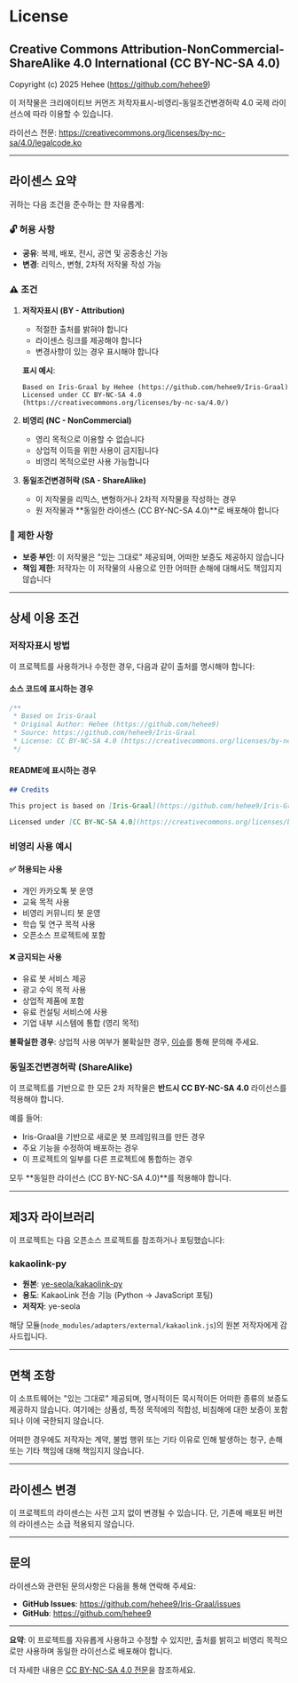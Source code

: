 # License

## Creative Commons Attribution-NonCommercial-ShareAlike 4.0 International (CC BY-NC-SA 4.0)

Copyright (c) 2025 Hehee (https://github.com/hehee9)

이 저작물은 크리에이티브 커먼즈 저작자표시-비영리-동일조건변경허락 4.0 국제 라이선스에 따라 이용할 수 있습니다.

라이선스 전문: https://creativecommons.org/licenses/by-nc-sa/4.0/legalcode.ko

---

## 라이센스 요약

귀하는 다음 조건을 준수하는 한 자유롭게:

### 🔓 허용 사항

- **공유**: 복제, 배포, 전시, 공연 및 공중송신 가능
- **변경**: 리믹스, 변형, 2차적 저작물 작성 가능

### ⚠️ 조건

1. **저작자표시 (BY - Attribution)**
   - 적절한 출처를 밝혀야 합니다
   - 라이센스 링크를 제공해야 합니다
   - 변경사항이 있는 경우 표시해야 합니다

   **표시 예시**:
   ```
   Based on Iris-Graal by Hehee (https://github.com/hehee9/Iris-Graal)
   Licensed under CC BY-NC-SA 4.0 (https://creativecommons.org/licenses/by-nc-sa/4.0/)
   ```

2. **비영리 (NC - NonCommercial)**
   - 영리 목적으로 이용할 수 없습니다
   - 상업적 이득을 위한 사용이 금지됩니다
   - 비영리 목적으로만 사용 가능합니다

3. **동일조건변경허락 (SA - ShareAlike)**
   - 이 저작물을 리믹스, 변형하거나 2차적 저작물을 작성하는 경우
   - 원 저작물과 **동일한 라이센스 (CC BY-NC-SA 4.0)**로 배포해야 합니다

### 🚫 제한 사항

- **보증 부인**: 이 저작물은 "있는 그대로" 제공되며, 어떠한 보증도 제공하지 않습니다
- **책임 제한**: 저작자는 이 저작물의 사용으로 인한 어떠한 손해에 대해서도 책임지지 않습니다

---

## 상세 이용 조건

### 저작자표시 방법

이 프로젝트를 사용하거나 수정한 경우, 다음과 같이 출처를 명시해야 합니다:

#### 소스 코드에 표시하는 경우

```javascript
/**
 * Based on Iris-Graal
 * Original Author: Hehee (https://github.com/hehee9)
 * Source: https://github.com/hehee9/Iris-Graal
 * License: CC BY-NC-SA 4.0 (https://creativecommons.org/licenses/by-nc-sa/4.0/)
 */
```

#### README에 표시하는 경우

```markdown
## Credits

This project is based on [Iris-Graal](https://github.com/hehee9/Iris-Graal) by Hehee.

Licensed under [CC BY-NC-SA 4.0](https://creativecommons.org/licenses/by-nc-sa/4.0/).
```

### 비영리 사용 예시

#### ✅ 허용되는 사용

- 개인 카카오톡 봇 운영
- 교육 목적 사용
- 비영리 커뮤니티 봇 운영
- 학습 및 연구 목적 사용
- 오픈소스 프로젝트에 포함

#### ❌ 금지되는 사용

- 유료 봇 서비스 제공
- 광고 수익 목적 사용
- 상업적 제품에 포함
- 유료 컨설팅 서비스에 사용
- 기업 내부 시스템에 통합 (영리 목적)

**불확실한 경우**: 상업적 사용 여부가 불확실한 경우, [이슈](https://github.com/hehee9/Iris-Graal/issues)를 통해 문의해 주세요.

### 동일조건변경허락 (ShareAlike)

이 프로젝트를 기반으로 한 모든 2차 저작물은 **반드시 CC BY-NC-SA 4.0** 라이선스를 적용해야 합니다.

예를 들어:
- Iris-Graal을 기반으로 새로운 봇 프레임워크를 만든 경우
- 주요 기능을 수정하여 배포하는 경우
- 이 프로젝트의 일부를 다른 프로젝트에 통합하는 경우

모두 **동일한 라이선스 (CC BY-NC-SA 4.0)**를 적용해야 합니다.

---

## 제3자 라이브러리

이 프로젝트는 다음 오픈소스 프로젝트를 참조하거나 포팅했습니다:

### kakaolink-py

- **원본**: [ye-seola/kakaolink-py](https://github.com/ye-seola/kakaolink-py)
- **용도**: KakaoLink 전송 기능 (Python → JavaScript 포팅)
- **저작자**: ye-seola

해당 모듈(`node_modules/adapters/external/kakaolink.js`)의 원본 저작자에게 감사드립니다.

---

## 면책 조항

이 소프트웨어는 "있는 그대로" 제공되며, 명시적이든 묵시적이든 어떠한 종류의 보증도 제공하지 않습니다. 여기에는 상품성, 특정 목적에의 적합성, 비침해에 대한 보증이 포함되나 이에 국한되지 않습니다.

어떠한 경우에도 저작자는 계약, 불법 행위 또는 기타 이유로 인해 발생하는 청구, 손해 또는 기타 책임에 대해 책임지지 않습니다.

---

## 라이센스 변경

이 프로젝트의 라이센스는 사전 고지 없이 변경될 수 있습니다. 단, 기존에 배포된 버전의 라이센스는 소급 적용되지 않습니다.

---

## 문의

라이센스와 관련된 문의사항은 다음을 통해 연락해 주세요:

- **GitHub Issues**: https://github.com/hehee9/Iris-Graal/issues
- **GitHub**: https://github.com/hehee9

---

**요약**: 이 프로젝트를 자유롭게 사용하고 수정할 수 있지만, 출처를 밝히고 비영리 목적으로만 사용하며 동일한 라이선스로 배포해야 합니다.

더 자세한 내용은 [CC BY-NC-SA 4.0 전문](https://creativecommons.org/licenses/by-nc-sa/4.0/legalcode.ko)을 참조하세요.
